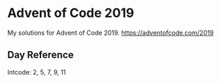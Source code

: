 # Advent of Code 2019
My solutions for Advent of Code 2019. https://adventofcode.com/2019

## Day Reference
Intcode: 2, 5, 7, 9, 11
